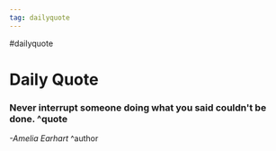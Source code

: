 ```yaml
---
tag: dailyquote
---
```


#dailyquote

# Daily Quote

### Never interrupt someone doing what you said couldn't be done. ^quote
*-Amelia Earhart* ^author
